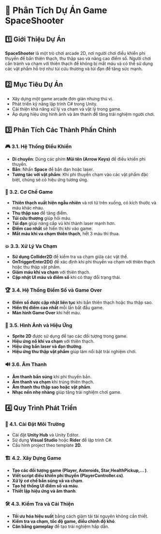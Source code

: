 # 🚀 Phân Tích Dự Án Game SpaceShooter

## 1️⃣ Giới Thiệu Dự Án
**SpaceShooter** là một trò chơi arcade 2D, nơi người chơi điều khiển phi thuyền để bắn thiên thạch, thu thập sao và nâng cao điểm số. Người chơi cần tránh va chạm với thiên thạch để không bị mất máu và có thể sử dụng các vật phẩm hỗ trợ như túi cứu thương và túi đạn để tăng sức mạnh.

## 2️⃣ Mục Tiêu Dự Án
- Xây dựng một game arcade đơn giản nhưng thú vị.
- Phát triển kỹ năng lập trình C# trong Unity.
- Cải thiện khả năng xử lý va chạm và vật lý trong game.
- Áp dụng hiệu ứng hình ảnh và âm thanh để tăng trải nghiệm người chơi.

## 3️⃣ Phân Tích Các Thành Phần Chính

### 🎮 3.1. Hệ Thống Điều Khiển
- **Di chuyển**: Dùng các phím **Mũi tên (Arrow Keys)** để điều khiển phi thuyền.
- **Bắn**: Nhấn **Space** để bắn đạn hoặc laser.
- **Tương tác với vật phẩm**: Khi phi thuyền chạm vào các vật phẩm đặc biệt, chúng sẽ có hiệu ứng tương ứng.

### 🚀 3.2. Cơ Chế Game
- **Thiên thạch xuất hiện ngẫu nhiên** và rơi từ trên xuống, có kích thước và máu khác nhau.
- **Thu thập sao** để tăng điểm.
- **Túi cứu thương** giúp hồi máu.
- **Túi đạn** giúp nâng cấp vũ khí thành laser mạnh hơn.
- **Điểm cao nhất** sẽ hiển thị khi vào game.
- **Mất máu khi va chạm thiên thạch**, hết 3 máu thì thua.

### 💥 3.3. Xử Lý Va Chạm
- **Sử dụng Collider2D** để kiểm tra va chạm giữa các vật thể.
- **OnTriggerEnter2D()** để xác định khi phi thuyền va chạm với thiên thạch hoặc thu thập vật phẩm.
- **Giảm máu khi va chạm** với thiên thạch.
- **Cập nhật UI máu và điểm số** khi có thay đổi trạng thái.

### 🏆 3.4. Hệ Thống Điểm Số và Game Over
- **Điểm số được cập nhật liên tục** khi bắn thiên thạch hoặc thu thập sao.
- **Hiển thị điểm cao nhất** mỗi lần bắt đầu game.
- **Màn hình Game Over** khi hết máu.

### 🎨 3.5. Hình Ảnh và Hiệu Ứng
- **Sprite 2D** được sử dụng để tạo các đối tượng trong game.
- **Hiệu ứng nổ khi va chạm** với thiên thạch.
- **Hiệu ứng bắn laser và đạn thường**.
- **Hiệu ứng thu thập vật phẩm** giúp làm nổi bật trải nghiệm chơi.

### 🔊 3.6. Âm Thanh
- **Âm thanh bắn súng** khi phi thuyền bắn.
- **Âm thanh va chạm** khi trúng thiên thạch.
- **Âm thanh thu thập sao hoặc vật phẩm**.
- **Nhạc nền nhẹ nhàng** giúp tăng trải nghiệm chơi game.

## 4️⃣ Quy Trình Phát Triển
### 📌 4.1. Cài Đặt Môi Trường
- Cài đặt **Unity Hub** và Unity Editor.
- Sử dụng **Visual Studio** hoặc **Rider** để lập trình C#.
- Cấu hình project theo template **2D**.

### 🏗️ 4.2. Xây Dựng Game
- **Tạo các đối tượng game (Player, Asteroids, Star,HealthPickup,... )**.
- **Viết script điều khiển phi thuyền (PlayerController.cs)**.
- **Xử lý cơ chế bắn súng và va chạm**.
- **Tạo hệ thống UI điểm số và máu**.
- **Thiết lập hiệu ứng và âm thanh**.

### 🛠️ 4.3. Kiểm Tra và Cải Thiện
- **Tối ưu hóa hiệu suất** bằng cách giảm tải tài nguyên không cần thiết.
- **Kiểm tra va chạm, tốc độ game, điều chỉnh độ khó**.
- **Cân bằng gameplay** để tạo trải nghiệm hấp dẫn.



